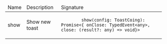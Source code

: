 <!--
- SPDX-FileCopyrightText: 2023 Siemens AG
-
- SPDX-License-Identifier: MIT
-
- This source code is licensed under the MIT license found in the
- LICENSE file in the root directory of this source tree.
-->

<table>
  <thead>
    <tr>
      <td>Name</td>
      <td>Description</td>
      <td>Signature</td>
    </tr>
  </thead>
  <tr>
    <td>show</td>
    <td>Show new toast</td>
    <td>
      <code>
        show(config: ToastCoing): Promise&lt;&#123; onClose: TypedEvent&lt;any&gt;, close: (result?: any) =&gt; void&#125;&gt;
      </code>
    </td>
  </tr>
</table>
